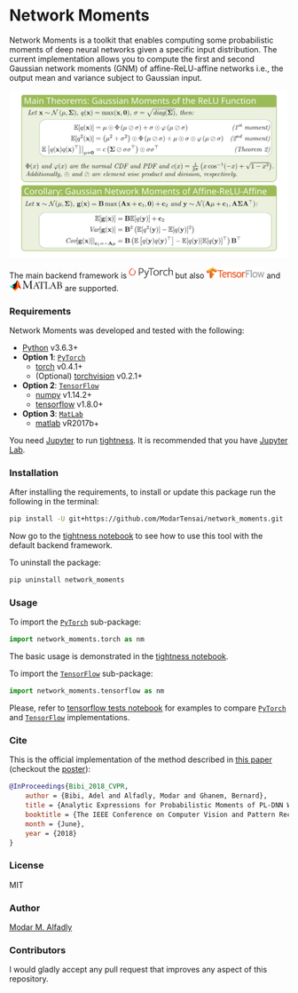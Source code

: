 # Network Moments

Network Moments is a toolkit that enables computing some probabilistic moments of deep neural networks given a specific input distribution. The current implementation allows you to compute the first and second Gaussian network moments (GNM) of affine-ReLU-affine networks i.e., the output mean and variance subject to Gaussian input.

<img src="./static/theorems.svg" alt="theorems"/>

The main backend framework is [<img src="./static/pytorch-logo.png" alt="PyTorch" height="20px"/>](./network_moments/torch/) but also [<img src="./static/tensorflow-logo.png" alt="TensorFlow" height="20px"/>](./network_moments/tensorflow/) and [<img src="./static/matlab-logo.png" alt="MatLab" height="20px"/>](./matlab/) are supported.

### Requirements

Network Moments was developed and tested with the following:

 - [Python](https://www.python.org/) v3.6.3+
 - **Option 1**: [`PyTorch`](./network_moments/torch/)
   - [torch](https://pytorch.org/) v0.4.1+
   - (Optional) [torchvision](https://github.com/pytorch/vision) v0.2.1+
 - **Option 2**: [`TensorFlow`](./network_moments/tensorflow/)
   - [numpy](http://www.numpy.org) v1.14.2+
   - [tensorflow](https://www.tensorflow.org/) v1.8.0+
 - **Option 3**: [`MatLab`](./matlab/)
   - [matlab](https://www.mathworks.com/products/matlab.html) vR2017b+

You need [Jupyter](https://jupyter.org/) to run [tightness](./static/tightness.ipynb). It is recommended that you have [Jupyter Lab](https://github.com/jupyterlab/jupyterlab).

### Installation

After installing the requirements, to install or update this package run the following in the terminal:

```sh
pip install -U git+https://github.com/ModarTensai/network_moments.git
```

Now go to the [tightness notebook](./static/tightness.ipynb) to see how to use this tool with the default backend framework.

To uninstall the package:

```sh
pip uninstall network_moments
```

### Usage

To import the [`PyTorch`](./network_moments/torch/) sub-package:

```python
import network_moments.torch as nm
```

The basic usage is demonstrated in the [tightness notebook](./static/tightness.ipynb).

To import the [`TensorFlow`](./network_moments/tensorflow/) sub-package:

```python
import network_moments.tensorflow as nm
```
Please, refer to [tensorflow tests notebook](./static/tensorflow_tests.ipynb) for examples to compare [`PyTorch`](./network_moments/torch/) and [`TensorFlow`](./network_moments/tensorflow/) implementations.

### Cite

This is the official implementation of the method described in [this paper](http://openaccess.thecvf.com/content_cvpr_2018/html/Bibi_Analytic_Expressions_for_CVPR_2018_paper.html) (checkout the [poster](https://drive.google.com/file/d/1S_HurI9vwhhqyzAabDiaq0ZJBPBrV_xh/view)):

```bibtex
@InProceedings{Bibi_2018_CVPR,
    author = {Bibi, Adel and Alfadly, Modar and Ghanem, Bernard},
    title = {Analytic Expressions for Probabilistic Moments of PL-DNN With Gaussian Input},
    booktitle = {The IEEE Conference on Computer Vision and Pattern Recognition (CVPR)},
    month = {June},
    year = {2018}
}
```

### License

MIT

### Author

[Modar M. Alfadly](https://github.com/ModarTensai/network_moments/)

### Contributors

I would gladly accept any pull request that improves any aspect of this repository.